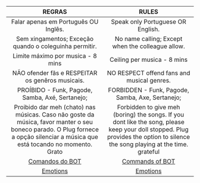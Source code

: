 |REGRAS|RULES|
|:------:|:---------:|
|Falar apenas em Português OU Inglês. | Speak only Portuguese OR English.|
|Sem xingamentos; Exceção quando o coleguinha permitir. | No name calling; Except when the colleague allow.|
|Limite máximo por musica - 8 mins | Ceiling per musica - 8 mins|
|NÃO ofender fãs e RESPEITAR os genêros musicais. | NO RESPECT offend fans and musical genres.|
|PROÍBIDO - Funk, Pagode, Samba, Axé, Sertanejo; | FORBIDDEN - Funk, Pagode, Samba, Axe, Sertanejo;|
|Proibido dar meh (chato) nas músicas. Caso não goste da música, favor manter o seu boneco parado. O Plug fornece a opção silenciar a música que está tocando no momento. Grato | Forbidden to give meh (boring) the songs. If you dont like the song, please keep your doll stopped. Plug provides the option to silence the song playing at the time. grateful|
|[Comandos do BOT](https://github.com/SlayerDamianBot/basicBot/blob/master/commands.md)|[Commands of BOT](https://github.com/SlayerDamianBot/basicBot/blob/master/commands.md)|
|[Emotions](http://www.emoji-cheat-sheet.com/)|[Emotions](http://www.emoji-cheat-sheet.com/)|
